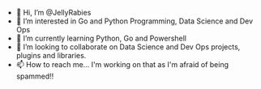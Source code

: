 - 👋 Hi, I’m @JellyRabies
- 👀 I’m interested in Go and Python Programming, Data Science and Dev Ops
- 🌱 I’m currently learning Python, Go and Powershell
- 💞️ I’m looking to collaborate on Data Science and Dev Ops projects, plugins and libraries.
- 📫 How to reach me... I'm working on that as I'm afraid of being spammed!!

<!---
JellyRabies/JellyRabies is a ✨ special ✨ repository because its `README.md` (this file) appears on your GitHub profile.
You can click the Preview link to take a look at your changes.
--->
